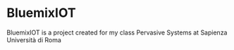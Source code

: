 # BluemixIOT
BluemixIOT is a project created for my class Pervasive Systems at Sapienza Università di Roma
